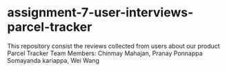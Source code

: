 # assignment-7-user-interviews-parcel-tracker

This repository consist the reviews collected from users about our product Parcel Tracker
Team Members: Chinmay Mahajan, Pranay Ponnappa Somayanda kariappa, Wei Wang 
